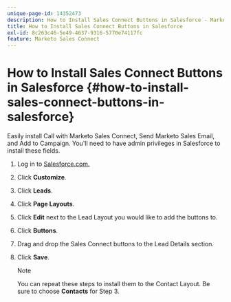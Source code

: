 ```yaml
---
unique-page-id: 14352473
description: How to Install Sales Connect Buttons in Salesforce - Marketo Docs - Product Documentation
title: How to Install Sales Connect Buttons in Salesforce
exl-id: 8c263c46-5e49-4637-9316-5770e74117fc
feature: Marketo Sales Connect
---
```

# How to Install Sales Connect Buttons in Salesforce {#how-to-install-sales-connect-buttons-in-salesforce}

Easily install Call with Marketo Sales Connect, Send Marketo Sales Email, and Add to Campaign. You'll need to have admin privileges in Salesforce to install these fields.

1. Log in to [Salesforce.com.](https://salesforce.com)
1. Click **Customize**.
1. Click **Leads**.
1. Click **Page Layouts**.
1. Click **Edit** next to the Lead Layout you would like to add the buttons to.
1. Click **Buttons**.
1. Drag and drop the Sales Connect buttons to the Lead Details section.
1. Click **Save**.

   >[!NOTE]
   >
   >You can repeat these steps to install them to the Contact Layout. Be sure to choose **Contacts** for Step 3.
